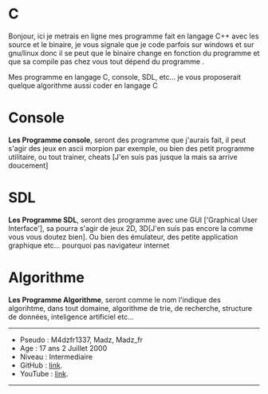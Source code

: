 ﻿# C 
Bonjour, ici je metrais en ligne mes programme fait en langage C++ avec les source et le binaire, je vous signale que je code parfois sur windows et sur gnu/linux donc il se peut que le binaire change en fonction du programme et que sa compile pas chez vous tout dépend du programme .

Mes programme en langage C, console, SDL, etc... je vous proposerait quelque algorithme aussi coder en langage C 

# Console 
**Les Programme console**, seront des programme que j'aurais fait, il peut s'agir 
des jeux en ascii morpion par exemple, ou bien des petit programme utilitaire, ou 
tout trainer, cheats [J'en suis pas jusque la mais sa arrive doucement] 

# SDL 
**Les Programme SDL**, seront des programme avec une GUI ['Graphical User Interface'],
sa pourra s'agir de jeux 2D, 3D[J'en suis pas encore la comme vous vous doutez bien].
Ou bien des émulateur, des petite application graphique etc... pourquoi pas navigateur internet

# Algorithme
**Les Programme Algorithme**, seront comme le nom l'indique des algorihtme, dans tout domaine,
algorithme de trie, de recherche, structure de données, inteligence artificiel etc... 


-----------------
- Pseudo  : M4dzfr1337, Madz, Madz_fr 
- Age     : 17 ans 2 Juillet 2000
- Niveau  : Intermediaire
- GitHub  : [link](https://github.com/Madzcore).
- YouTube : [link](https://www.youtube.com).

-----------------
